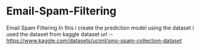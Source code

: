 # Email-Spam-Filtering
Email Spam Filtering
In this i create the prediction model using the dataset i used the dataset from kaggle dataset url :- https://www.kaggle.com/datasets/uciml/sms-spam-collection-dataset

